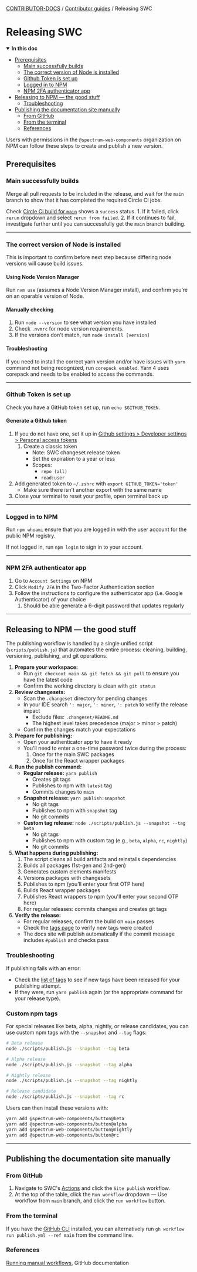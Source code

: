 <!-- Generated breadcrumbs - DO NOT EDIT -->

[CONTRIBUTOR-DOCS](../README.md) / [Contributor guides](README.md) / Releasing SWC

<!-- Document title (editable) -->

# Releasing SWC

<!-- Generated TOC - DO NOT EDIT -->

<details open>
<summary><strong>In this doc</strong></summary>

- [Prerequisites](#prerequisites)
    - [Main successfully builds](#main-successfully-builds)
    - [The correct version of Node is installed](#the-correct-version-of-node-is-installed)
    - [Github Token is set up](#github-token-is-set-up)
    - [Logged in to NPM](#logged-in-to-npm)
    - [NPM 2FA authenticator app](#npm-2fa-authenticator-app)
- [Releasing to NPM — the good stuff](#releasing-to-npm--the-good-stuff)
    - [Troubleshooting](#troubleshooting)
- [Publishing the documentation site manually](#publishing-the-documentation-site-manually)
    - [From GitHub](#from-github)
    - [From the terminal](#from-the-terminal)
    - [References](#references)

</details>

<!-- Document content (editable) -->

Users with permissions in the `@spectrum-web-components` organization on NPM can follow these steps to create and publish a new version.

## Prerequisites

### Main successfully builds

Merge all pull requests to be included in the release, and wait for the `main` branch to show that it has completed the required Circle CI jobs.

Check [Circle Ci build for `main`](https://app.circleci.com/pipelines/github/adobe/spectrum-web-components?branch=main) shows a `success` status. 1. If it failed, click `rerun` dropdown and select `rerun from failed`. 2. If it continues to fail, investigate further until you can successfully get the `main` branch building.

---

### The correct version of Node is installed

This is important to confirm before next step because differing node versions will cause build issues.

#### Using Node Version Manager

Run `nvm use` (assumes a Node Version Manager install), and confirm you’re on an operable version of Node.

#### Manually checking

1. Run `node --version` to see what version you have installed
2. Check `.nvmrc` for node version requirements.
3. If the versions don't match, run `node install [version]`

#### Troubleshooting

If you need to install the correct yarn version and/or have issues with `yarn` command not being recognized, run `corepack enabled`. Yarn 4 uses corepack and needs to be enabled to access the commands.

---

### Github Token is set up

Check you have a GitHub token set up, run `echo $GITHUB_TOKEN`.

#### Generate a Github token

1. If you do not have one, set it up in [Github settings > Developer settings > Personal access tokens](https://github.com/settings/personal-access-tokens)
    1. Create a classic token
        - Note: SWC changeset release token
        - Set the expiration to a year or less
        - Scopes:
            - `repo (all)`
            - `read:user`
2. Add generated token to `~/.zshrc` with `export GITHUB_TOKEN='token'`
    - Make sure there isn't another export with the same name
3. Close your terminal to reset your profile, open terminal back up

---

### Logged in to NPM

Run `npm whoami` ensure that you are logged in with the user account for the public NPM registry.

If not logged in, run `npm login` to sign in to your account.

---

### NPM 2FA authenticator app

1. Go to `Account Settings` on NPM
2. Click `Modify 2FA` in the Two-Factor Authentication section
3. Follow the instructions to configure the authenticator app (i.e. Google Authenticator) of your choice
    1. Should be able generate a 6-digit password that updates regularly

---

## Releasing to NPM — the good stuff

The publishing workflow is handled by a single unified script (`scripts/publish.js`) that automates the entire process: cleaning, building, versioning, publishing, and git operations.

1. **Prepare your workspace:**
    - Run `git checkout main && git fetch && git pull` to ensure you have the latest code
    - Confirm the working directory is clean with `git status`
2. **Review changesets:**
    - Scan the `.changeset` directory for pending changes
    - In your IDE search `': major`, `': minor`, `': patch` to verify the release impact
        - Exclude files: `.changeset/README.md`
        - The highest level takes precedence (major > minor > patch)
    - Confirm the changes match your expectations
3. **Prepare for publishing:**
    - Open your authenticator app to have it ready
    - You'll need to enter a one-time password twice during the process:
        1. Once for the main SWC packages
        2. Once for the React wrapper packages
4. **Run the publish command:**
    - **Regular release:** `yarn publish`
        - Creates git tags
        - Publishes to npm with `latest` tag
        - Commits changes to `main`
    - **Snapshot release:** `yarn publish:snapshot`
        - No git tags
        - Publishes to npm with `snapshot` tag
        - No git commits
    - **Custom tag release:** `node ./scripts/publish.js --snapshot --tag beta`
        - No git tags
        - Publishes to npm with custom tag (e.g., `beta`, `alpha`, `rc`, `nightly`)
        - No git commits
5. **What happens during publishing:**
    1. The script cleans all build artifacts and reinstalls dependencies
    2. Builds all packages (1st-gen and 2nd-gen)
    3. Generates custom elements manifests
    4. Versions packages with changesets
    5. Publishes to npm (you'll enter your first OTP here)
    6. Builds React wrapper packages
    7. Publishes React wrappers to npm (you'll enter your second OTP here)
    8. For regular releases: commits changes and creates git tags
6. **Verify the release:**
    - For regular releases, confirm the build on `main` passes
    - Check the [tags page](https://github.com/adobe/spectrum-web-components/tags) to verify new tags were created
    - The docs site will publish automatically if the commit message includes `#publish` and checks pass

### Troubleshooting

If publishing fails with an error:

- Check the [list of tags](https://github.com/adobe/spectrum-web-components/tags) to see if new tags have been released for your publishing attempt.
- If they were, run `yarn publish` again (or the appropriate command for your release type).

### Custom npm tags

For special releases like beta, alpha, nightly, or release candidates, you can use custom npm tags with the `--snapshot` and `--tag` flags:

```bash
# Beta release
node ./scripts/publish.js --snapshot --tag beta

# Alpha release
node ./scripts/publish.js --snapshot --tag alpha

# Nightly release
node ./scripts/publish.js --snapshot --tag nightly

# Release candidate
node ./scripts/publish.js --snapshot --tag rc
```

Users can then install these versions with:

```bash
yarn add @spectrum-web-components/button@beta
yarn add @spectrum-web-components/button@alpha
yarn add @spectrum-web-components/button@nightly
yarn add @spectrum-web-components/button@rc
```

---

## Publishing the documentation site manually

### From GitHub

1. Navigate to SWC's [Actions](https://github.com/adobe/spectrum-web-components/actions) and click the `Site publish` workflow.
2. At the top of the table, click the `Run workflow` dropdown — Use workflow from `main` branch, and click the `run workflow` button.

### From the terminal

If you have the [GitHub CLI](https://cli.github.com) installed, you can alternatively run `gh workflow run publish.yml --ref main` from the command line.

### References

[Running manual workflows](https://docs.github.com/en/actions/managing-workflow-runs/manually-running-a-workflow), GitHub documentation
